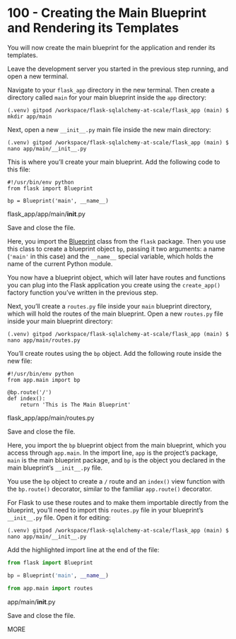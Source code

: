 # 100 - Creating the Main Blueprint and Rendering its Templates

You will now create the main blueprint for the application and render its templates.

Leave the development server you started in the previous step running, and open a new terminal.

Navigate to your ```flask_app``` directory in the new terminal. Then create a directory called ```main``` for your main blueprint inside the ```app``` directory:

```
(.venv) gitpod /workspace/flask-sqlalchemy-at-scale/flask_app (main) $ mkdir app/main
```

Next, open a new ```__init__.py``` main file inside the new main directory:

```
(.venv) gitpod /workspace/flask-sqlalchemy-at-scale/flask_app (main) $ nano app/main/__init__.py
```

This is where you’ll create your main blueprint. Add the following code to this file:

```
#!/usr/bin/env python
from flask import Blueprint

bp = Blueprint('main', __name__)
```
flask_app/app/main/__init__.py

Save and close the file.

Here, you import the [Blueprint](https://flask.palletsprojects.com/en/2.2.x/api/#flask.Blueprint) class from the ```flask``` package. Then you use this class to create a blueprint object ```bp```, passing it two arguments: a name (```'main'``` in this case) and the ```__name__``` special variable, which holds the name of the current Python module.

You now have a blueprint object, which will later have routes and functions you can plug into the Flask application you create using the ```create_app()``` factory function you’ve written in the previous step.

Next, you’ll create a ```routes.py``` file inside your ```main``` blueprint directory, which will hold the routes of the main blueprint. Open a new ```routes.py``` file inside your main blueprint directory:

```
(.venv) gitpod /workspace/flask-sqlalchemy-at-scale/flask_app (main) $ nano app/main/routes.py
```

You’ll create routes using the ```bp``` object. Add the following route inside the new file:

```
#!/usr/bin/env python
from app.main import bp

@bp.route('/')
def index():
    return 'This is The Main Blueprint'
```
flask_app/app/main/routes.py

Save and close the file.

Here, you import the ```bp``` blueprint object from the main blueprint, which you access through ```app.main```. In the import line, ```app``` is the project’s package, ```main``` is the main blueprint package, and ```bp``` is the object you declared in the main blueprint’s ```__init__.py``` file.

You use the ```bp``` object to create a ```/``` route and an ```index()``` view function with the ```bp.route()``` decorator, similar to the familiar ```app.route()``` decorator.

For Flask to use these routes and to make them importable directly from the blueprint, you’ll need to import this ```routes.py``` file in your blueprint’s ```__init__.py``` file. Open it for editing:

```
(.venv) gitpod /workspace/flask-sqlalchemy-at-scale/flask_app (main) $ nano app/main/__init__.py
```

Add the highlighted import line at the end of the file:

```python title="__init__.py"
from flask import Blueprint

bp = Blueprint('main', __name__)

from app.main import routes
```
app/main/__init__.py

Save and close the file.



MORE